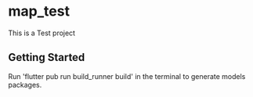 # map_test

This is a Test project

## Getting Started

Run 'flutter pub run build_runner build' in the terminal to generate models packages.
